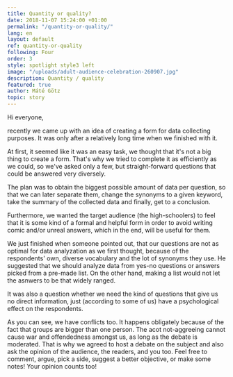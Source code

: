 ```yaml
---
title: Quantity or quality?
date: 2018-11-07 15:24:00 +01:00
permalink: "/quantity-or-quality/"
lang: en
layout: default
ref: quantity-or-quality
following: Four
order: 3
style: spotlight style3 left
image: "/uploads/adult-audience-celebration-260907.jpg"
description: Quantity / quality
featured: true
author: Máté Götz
topic: story
---
```


Hi everyone,

recently we came up with an idea of creating a form for data collecting purposes. It was only after a relatively long time when we finished with it.

At first, it seemed like it was an easy task, we thought that it's not a big thing to create a form. That's why we tried to complete it as efficiently as we could, so we've asked only a few, but straight-forward questions that could be answered very diversely.

The plan was to obtain the biggest possible amount of data per question, so that we can later separate them, change the synonyms to a given keyword, take the summary of the collected data and finally, get to a conclusion.

Furthermore, we wanted the target audience (the high-schoolers) to feel that it is some kind of a formal and helpful form in order to avoid writing comic and/or unreal answers, which in the end, will be useful for them.

We just finished when someone pointed out, that our questions are not as optimal for data analyzation as we first thought, because of the respondents' own, diverse vocabulary and the lot of synonyms they use. He suggested that we should analyze data from yes-no questions or answers picked from a pre-made list. On the other hand, making a list would not let the asnwers to be that widely ranged.

It was also a question whether we need the kind of questions that give us no direct information, just (according to some of us) have a psychological effect on the respondents.

As you can see, we have conflicts too. It happens obligately because of the fact that groups are bigger than one person. The acot not-aggreeing cannot cause war and offendedness amongst us, as long as the debate is moderated. That is why we agreed to host a debate on the subject and also ask the opinion of the audience, the readers, and you too. Feel free to comment, argue, pick a side, suggest a better objective, or make some notes! Your opinion counts too!
